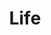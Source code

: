 ---
title: "Life"
layout: netlogs
description: "This page is a list of all my netlogs/posts/whatever-you-want-to-call-them. Pretty cool, huh?"
---